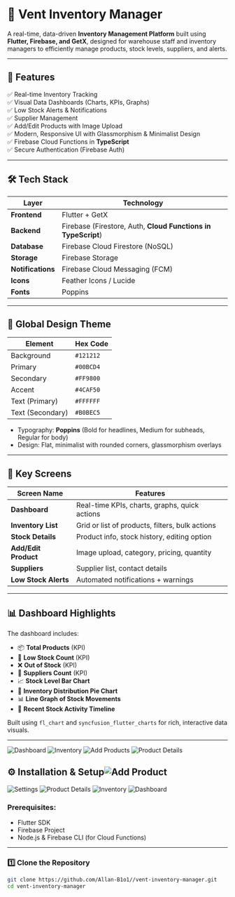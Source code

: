 # 🚀 Vent Inventory Manager

A real-time, data-driven **Inventory Management Platform** built using **Flutter, Firebase, and GetX**, designed for warehouse staff and inventory managers to efficiently manage products, stock levels, suppliers, and alerts.


---

## 🌟 Features

✅ Real-time Inventory Tracking  
✅ Visual Data Dashboards (Charts, KPIs, Graphs)  
✅ Low Stock Alerts & Notifications  
✅ Supplier Management  
✅ Add/Edit Products with Image Upload  
✅ Modern, Responsive UI with Glassmorphism & Minimalist Design  
✅ Firebase Cloud Functions in **TypeScript**  
✅ Secure Authentication (Firebase Auth)

---

## 🛠 Tech Stack

| Layer            | Technology                          |
|------------------|--------------------------------------|
| **Frontend**     | Flutter + GetX                      |
| **Backend**      | Firebase (Firestore, Auth, **Cloud Functions in TypeScript**) |
| **Database**     | Firebase Cloud Firestore (NoSQL)    |
| **Storage**      | Firebase Storage                    |
| **Notifications**| Firebase Cloud Messaging (FCM)      |
| **Icons**        | Feather Icons / Lucide              |
| **Fonts**        | Poppins                             |

---

## 🎨 Global Design Theme

| Element     | Hex Code   |
|------------|------------|
| Background | `#121212`  |
| Primary    | `#00BCD4`  |
| Secondary  | `#FF9800`  |
| Accent     | `#4CAF50`  |
| Text (Primary)   | `#FFFFFF`  |
| Text (Secondary) | `#B0BEC5`  |

- Typography: **Poppins** (Bold for headlines, Medium for subheads, Regular for body)
- Design: Flat, minimalist with rounded corners, glassmorphism overlays

---

## 📱 Key Screens

| Screen Name      | Features                                       |
|------------------|-----------------------------------------------|
| **Dashboard**     | Real-time KPIs, charts, graphs, quick actions |
| **Inventory List**| Grid or list of products, filters, bulk actions |
| **Stock Details** | Product info, stock history, editing option   |
| **Add/Edit Product** | Image upload, category, pricing, quantity   |
| **Suppliers**     | Supplier list, contact details                |
| **Low Stock Alerts** | Automated notifications + warnings         |

---

## 📊 Dashboard Highlights

The dashboard includes:

- 📦 **Total Products** (KPI)
- 🚨 **Low Stock Count** (KPI)
- ❌ **Out of Stock** (KPI)
- 👥 **Suppliers Count** (KPI)
- 📈 **Stock Level Bar Chart**
- 🥧 **Inventory Distribution Pie Chart**
- 📊 **Line Graph of Stock Movements**
- 📝 **Recent Stock Activity Timeline**

Built using `fl_chart` and `syncfusion_flutter_charts` for rich, interactive data visuals.

---
![Dashboard](https://github.com/user-attachments/assets/72f0b7c7-4094-4cde-afe1-48f26ab036ae)
![Inventory](https://github.com/user-attachments/assets/1bb498cd-1dc4-43c5-8e40-d019f74a334f)
![Add Products](https://github.com/user-attachments/assets/8db3d687-d286-4360-a399-9bb1ca92abfe)
![Product Details](https://github.com/user-attachments/assets/067f33b7-6ba0-49dc-ad37-3e4f316abc19)

## ⚙️ Installation & Setup![Add Product](https://github.com/user-attachments/assets/102549ed-1a11-455a-8a3b-62914411021e)
![Settings](https://github.com/user-attachments/assets/54637f38-b722-48d8-afdd-3c95a1de82e6)
![Product Details](https://github.com/user-attachments/assets/bb22e6c9-4d1d-4eaa-9f77-38c78283ab4a)
![Inventory](https://github.com/user-attachments/assets/30b68fc2-ed88-4bc5-9875-165dfbc99bbe)
![Dashboard](https://github.com/user-attachments/assets/7bea0042-6aef-4f66-b282-27af3f86467d)


### Prerequisites:
- Flutter SDK
- Firebase Project
- Node.js & Firebase CLI (for Cloud Functions)

---

### 1️⃣ Clone the Repository

```bash
git clone https://github.com/Allan-B1o1//vent-inventory-manager.git
cd vent-inventory-manager

